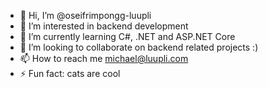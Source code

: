 - 👋 Hi, I’m @oseifrimpongg-luupli
- 👀 I’m interested in backend development
- 🌱 I’m currently learning C#, .NET and ASP.NET Core
- 💞️ I’m looking to collaborate on backend related projects :)
- 📫 How to reach me michael@luupli.com
- ⚡ Fun fact: cats are cool

<!---
oseifrimpongg-luupli/oseifrimpongg-luupli is a ✨ special ✨ repository because its `README.md` (this file) appears on your GitHub profile.
You can click the Preview link to take a look at your changes.
--->
